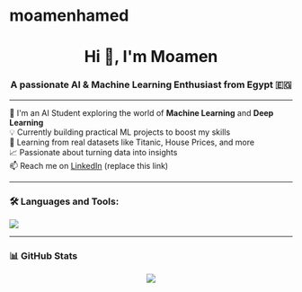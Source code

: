 # moamenhamed
<h1 align="center">Hi 👋, I'm Moamen</h1>
<h3 align="center">A passionate AI & Machine Learning Enthusiast from Egypt 🇪🇬</h3>

---

🌟 I'm an AI Student exploring the world of **Machine Learning** and **Deep Learning**  
💡 Currently building practical ML projects to boost my skills  
🧠 Learning from real datasets like Titanic, House Prices, and more  
📈 Passionate about turning data into insights  
📫 Reach me on [LinkedIn](https://www.linkedin.com/in/your-profile) (replace this link)

---

### 🛠️ Languages and Tools:
<p align="left">
<img src="https://skillicons.dev/icons?i=python,numpy,pandas,sklearn,git,github,vscode,jupyter" />
</p>

---

### 📊 GitHub Stats
<p align="center">
  <img src="https://github-readme-stats.vercel.app/api?username=moamenhamed&show_icons=true&theme=radical" />
</p>
